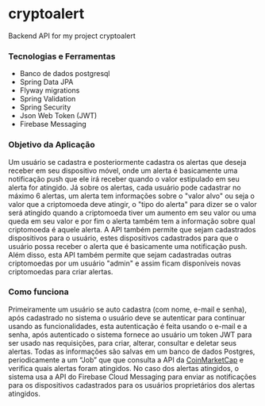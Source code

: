 # cryptoalert
Backend API for my project cryptoalert


### Tecnologias e Ferramentas
- Banco de dados postgresql
- Spring Data JPA
- Flyway migrations
- Spring Validation
- Spring Security
- Json Web Token (JWT)
- Firebase Messaging

### Objetivo da Aplicação
Um usuário se cadastra e posteriormente cadastra os alertas que deseja receber em seu dispositivo móvel, onde um alerta é basicamente uma notificação push que ele irá receber quando o valor estipulado em seu alerta for atingido. Já sobre os alertas, cada usuário pode cadastrar no máximo 6 alertas, um alerta tem informações sobre o "valor alvo" ou seja o valor que a criptomoeda deve atingir, o "tipo do alerta" para dizer se o valor será atingido quando a criptomoeda tiver um aumento em seu valor ou uma queda em seu valor e por fim o alerta também tem a informação sobre qual criptomoeda é aquele alerta.
A API também permite que sejam cadastrados dispositivos para o usuário, estes dispositivos cadastrados para que o usuário possa receber o alerta que é basicamente uma notificação push. 
Além disso, esta API também permite que sejam cadastradas outras criptomoedas por um usuário "admin" e assim ficam disponíveis novas criptomoedas para criar alertas.

### Como funciona
Primeiramente um usuário se auto cadastra (com nome, e-mail e senha), após cadastrado no sistema o usuário deve se autenticar para continuar usando as funcionalidades, esta autenticação é feita usando o e-mail e a senha, após autenticado o sistema fornece ao usuário um token JWT para ser usado nas requisições, para criar, alterar, consultar e deletar seus alertas. Todas as informações são salvas em um banco de dados Postgres, periodicamente a um “Job” que que consulta a API da [CoinMarketCap](https://coinmarketcap.com) e verifica quais alertas foram atingidos. No caso dos alertas atingidos, o sistema usa a API do Firebase Cloud Messaging para enviar as notificações para os dispositivos cadastrados para os usuários proprietários dos alertas atingidos.